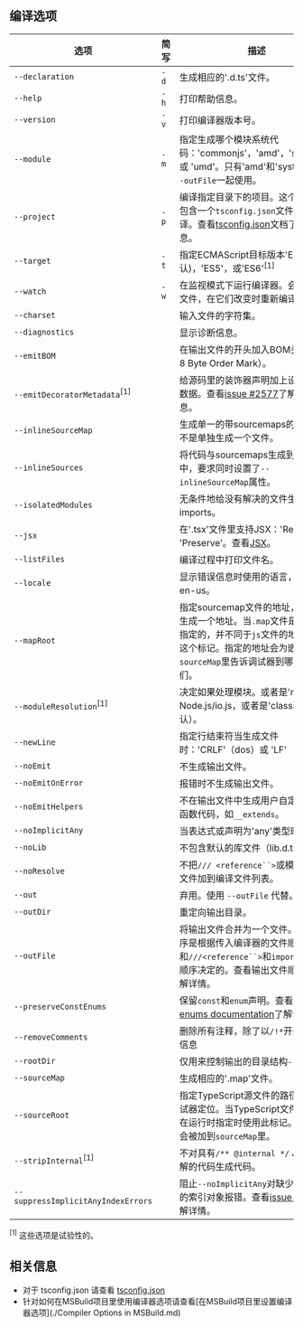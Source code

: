 ## 编译选项

选项                                     | 简写      | 描述
----------------------------------------|-----------|----------------------------------------------------------------------
`--declaration`                         | `-d`      | 生成相应的'.d.ts'文件。
`--help`                                | `-h`      | 打印帮助信息。
`--version`                             | `-v`      | 打印编译器版本号。
`--module`                              | `-m`      | 指定生成哪个模块系统代码：'commonjs'，'amd'，'system'，或 'umd'。只有'amd'和'system'能和`--outFile`一起使用。
`--project`                             | `-p`      | 编译指定目录下的项目。这个目录应该包含一个`tsconfig.json`文件来管理编译。查看[tsconfig.json](./tsconfig.json.md)文档了解更多信息。
`--target`                              | `-t`      | 指定ECMAScript目标版本'ES3' (默认)，'ES5'，或'ES6'<sup>[1]</sup>
`--watch`                               | `-w`      | 在监视模式下运行编译器。会监视输出文件，在它们改变时重新编译。
`--charset`                             |           | 输入文件的字符集。
`--diagnostics`                         |           | 显示诊断信息。
`--emitBOM`                             |           | 在输出文件的开头加入BOM头（UTF-8 Byte Order Mark）。
`--emitDecoratorMetadata`<sup>[1]</sup> |           | 给源码里的装饰器声明加上设计类型元数据。查看[issue #2577](https://github.com/Microsoft/TypeScript/issues/2577)了解更多信息。
`--inlineSourceMap`                     |           | 生成单一的带sourcemaps的文件，而不是单独生成一个文件。
`--inlineSources`                       |           | 将代码与sourcemaps生成到一个文件中，要求同时设置了`--inlineSourceMap`属性。
`--isolatedModules`                     |           | 无条件地给没有解决的文件生成imports。
`--jsx`                                 |           | 在'.tsx'文件里支持JSX：'React' 或 'Preserve'。查看[JSX](./JSX.md)。
`--listFiles`                           |           | 编译过程中打印文件名。
`--locale`                              |           | 显示错误信息时使用的语言，比如：en-us。
`--mapRoot`                             |           | 指定sourcemap文件的地址，生不是生成一个地址。当`.map`文件是在运行时指定的，并不同于`js`文件的地址时使用这个标记。指定的地址会为嵌入到`sourceMap`里告诉调试器到哪里去找它们。
`--moduleResolution`<sup>[1]</sup>      |           | 决定如果处理模块。或者是'node'对于Node.js/io.js，或者是'classic'（默认）。
`--newLine`                             |           | 指定行结束符当生成文件时：'CRLF'（dos）或 'LF' （unix）。
`--noEmit`                              |           | 不生成输出文件。
`--noEmitOnError`                       |           | 报错时不生成输出文件。
`--noEmitHelpers`                       |           | 不在输出文件中生成用户自定义的帮助函数代码，如`__extends`。
`--noImplicitAny`                       |           | 当表达式或声明为'any'类型时报错。
`--noLib`                               |           | 不包含默认的库文件（lib.d.ts）。
`--noResolve`                           |           | 不把`/// <reference``>`或模块导入的文件加到编译文件列表。
`--out`                                 |           | 弃用。使用 `--outFile` 代替。
`--outDir`                              |           | 重定向输出目录。
`--outFile`                             |           | 将输出文件合并为一个文件。合并的顺序是根据传入编译器的文件顺序和`///<reference``>`和`import`的文件顺序决定的。查看输出文件顺序文件了解详情。
`--preserveConstEnums`                  |           | 保留`const`和`enum`声明。查看[const enums documentation](https://github.com/Microsoft/TypeScript/blob/master/doc/spec.md#94-constant-enum-declarations)了解详情。
`--removeComments`                      |           | 删除所有注释，除了以`/!*`开头的版权信息
`--rootDir`                             |           | 仅用来控制输出的目录结构`--outDir`。
`--sourceMap`                           |           | 生成相应的'.map'文件。
`--sourceRoot`                          |           | 指定TypeScript源文件的路径，以便调试器定位。当TypeScript文件的位置是在运行时指定时使用此标记。路径信息会被加到`sourceMap`里。
`--stripInternal`<sup>[1]</sup>         |           | 不对具有`/** @internal */` JSDoc注解的代码生成代码。
`--suppressImplicitAnyIndexErrors`      |           | 阻止`--noImplicitAny`对缺少索引签名的索引对象报错。查看[issue #1232](https://github.com/Microsoft/TypeScript/issues/1232#issuecomment-64510362)了解详情。

<sup>[1]</sup> 这些选项是试验性的。

## 相关信息

* 对于 tsconfig.json 请查看 [tsconfig.json](./tsconfig.json.md)
* 针对如何在MSBuild项目里使用编译器选项请查看[在MSBuild项目里设置编译器选项](./Compiler Options in MSBuild.md)